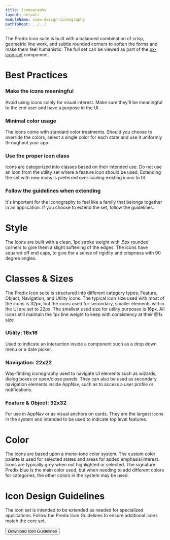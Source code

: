 ```yaml
---
title: Iconography
layout: default
moduleName: view-design-iconography
pathToRoot: ../../
---
```


The Predix Icon suite is built with a balanced combination of crisp, geometric line work, and subtle rounded corners to soften the forms and make them feel humanistic. The full set can be viewed as part of the [px-icon-set](#/components/px-icon-set) component.

# Best Practices

### Make the icons meaningful
Avoid using icons solely for visual interest. Make sure they'll be meaningful to the end user and have a purpose in the UI.

### Minimal color usage
The icons come with standard color treatments. Should you choose to override the colors, select a single color for each state and use it uniformly throughout your app.

### Use the proper icon class
Icons are categorized into classes based on their intended use. Do not use an icon from the utility set where a feature icon should be used. Extending the set with new icons is preferred over scaling existing icons to fit.

### Follow the guidelines when extending
It's important for the iconography to feel like a family that belongs together in an application. If you choose to extend the set, follow the guidelines.

# Style

The Icons are built with a clean, 1px stroke weight with .5px rounded corners to give them a slight softening of the edges. The icons have squared off end caps, to give the a sense of rigidity and crispness with 90 degree angles.
<catalog-picture img-src="../../../img/guidelines/design/iconography/icon_style" img-alt="icon style"></catalog-picture>

# Classes & Sizes
The Predix Icon suite is structured into different category types; Feature, Object, Navigation, and Utility icons. The typical icon size used with most of the icons is 32px, but the icons used for secondary, smaller elements within the UI are set
to 22px. The smallest used size for utility purposes is 16px. All icons still maintain the 1px line weight to keep with consistency at their @1x size

### Utility: 16x16
Used to indicate an interaction inside a component such as a drop down menu or a date picker.
<catalog-picture img-src="../../../img/guidelines/design/iconography/utility_icons" img-alt="icon style"></catalog-picture>

### Navigation: 22x22
Way-finding iconography used to navigate UI elements such as wizards, dialog boxes or open/close panels. They can also be used as secondary navigation elements inside AppNav, such as to access a user profile or notifications.
<catalog-picture img-src="../../../img/guidelines/design/iconography/navigation_icons" img-alt="icon style"></catalog-picture>

### Feature & Object: 32x32
For use in AppNav or as visual anchors on cards. They are the largest icons in the system and intended to be used to indicate top level features.
<catalog-picture img-src="../../../img/guidelines/design/iconography/feature_icons" img-alt="icon style"></catalog-picture>

# Color
The icons are based upon a mono-tone color system. The custom color palette is used for selected states and areas for added emphasis/interest. Icons are typically grey when not highlighted or selected. The signature Predix blue is the main color used,
but when needing to add different colors for categories, the other colors in the system may be used.
<catalog-picture img-src="../../../img/guidelines/design/iconography/icon_color" img-alt="icon style"></catalog-picture>


# Icon Design Guidelines
The icon set is intended to be extended as needed for specialized applications. Follow the Predix Icon Guidelines to ensure additional icons match the core set.

<a target="_blank" rel="noopener" href="../../pages/design/Predix_Iconography_Guidelines.pdf"><button class="btn btn--primary">Download Icon Guidelines</button></a>

